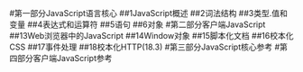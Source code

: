 #第一部分JavaScript语言核心
##1JavaScript概述
##2词法结构
##3类型.值和变量
##4表达式和运算符
##5语句
##6对象
#第二部分客户端JavaScript
##13Web浏览器中的JavaScript
##14Window对象
##15脚本化文档
##16校本化CSS
##17事件处理
##18校本化HTTP(18.3)
#第三部分JavaScript核心参考
#第四部分客户端JavaScript参考
